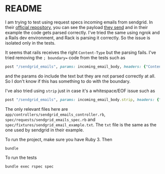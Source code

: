 # README

I am trying to test using request specs incoming emails from sendgrid. In their [official repository](https://github.com/sendgrid/sendgrid-ruby/tree/main/lib/sendgrid/helpers/inbound), you can see the payload [they send](https://github.com/sendgrid/sendgrid-ruby/blob/main/lib/sendgrid/helpers/inbound/send.rb#L14-L22) and in their example the code gets parsed correctly. I've tried the same using ngrok and a Rails dev environment, and Rack is parsing it correctly. So the issue is isolated only in the tests.

It seems that rails receives the right `Content-Type` but the parsing fails. I've tried removing the `; boundary=` code from the tests such as
```ruby
post "/sendgrid_emails", params: incoming_email_body, headers: {"Content-Type" => "multipart/form-data"}
```
and the params do include the text but they are not parsed correctly at all. So I don't know if this has something to do with the boundary.

I've also tried using `strip` just in case it's a whitespace/EOF issue such as
```ruby
post "/sendgrid_emails", params: incoming_email_body.strip, headers: {"Content-Type" => "multipart/form-data; boundary=xYzZY"}
```

The only relevant files here are `app/controllers/sendgrid_emails_controller.rb`, `spec/requests/sendgrid_emails_spec.rb` and `spec/fixtures/sendgrid_email_example.txt`. The `txt` file is the same as the one used by sendgrid in their example.

To run the project, make sure you have Ruby 3. Then
```
bundle
```

To run the tests
```
bundle exec rspec spec
```
